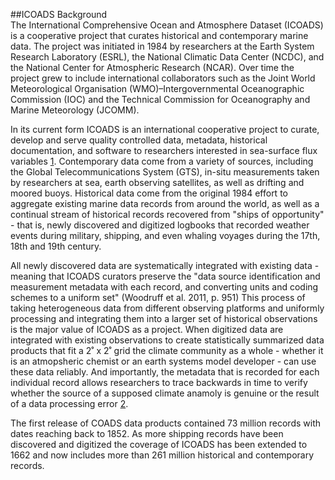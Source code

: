 ##ICOADS Background 
<br>
The International Comprehensive Ocean and Atmosphere Dataset (ICOADS) is a cooperative project that curates historical and contemporary marine data. The project was initiated in 1984 by researchers at the Earth System Research Laboratory (ESRL), the National Climatic Data Center (NCDC), and the National Center for Atmospheric Research (NCAR). Over time the project grew to include international collaborators such as the Joint World Meteorological Organisation (WMO)–Intergovernmental Oceanographic Commission (IOC) and the Technical Commission for Oceanography and Marine Meteorology (JCOMM).  

In its current form ICOADS is an international cooperative project to curate, develop and serve quality controlled data, metadata, historical documentation, and software to researchers interested in sea-surface flux variables [1](#chapter-1). Contemporary data come from a variety of sources, including the Global Telecommunications System (GTS), in-situ measurements taken by researchers at sea, earth observing satellites, as well as drifting and moored buoys. Historical data come from the original 1984 effort to aggregate existing marine data records from around the world, as well as a continual stream of historical records recovered from "ships of opportunity" - that is, newly discovered and digitized logbooks that recorded weather events during military, shipping, and even whaling voyages during the 17th, 18th and 19th century. 

All newly discovered data are systematically integrated with existing data - meaning that ICOADS curators preserve the "data source identification and measurement metadata with each record, and converting units and coding schemes to a uniform set" (Woodruff et al. 2011, p. 951) This process of taking heterogeneous data from different observing platforms  and uniformly processing and integrating them into a larger set of historical observations is the major value of ICOADS as a project. When digitized data are integrated with existing observations to create statistically summarized data products that fit a 2˚ x 2˚ grid the climate community as a whole - whether it is an atmopsheric chemist or an earth systems model developer - can use these data reliably. And importantly, the metadata that is recorded for each individual record allows researchers to trace backwards in time to verify whether the source of a supposed climate anamoly is genuine or the result of a data processing error [2](#2).  

The first release of COADS data products contained 73 million records with dates reaching back to 1852. As more shipping records have been discovered and digitized the coverage of ICOADS has been extended to 1662 and now includes more than 261 million historical and contemporary records.